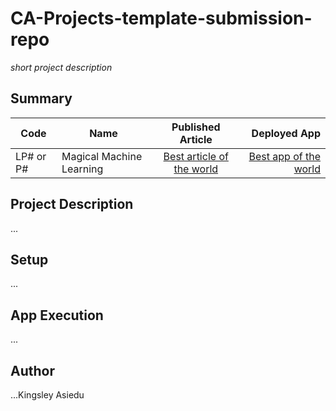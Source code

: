 # CA-Projects-template-submission-repo
*short project description*

## Summary
| Code      | Name        | Published Article |  Deployed App |
|-----------|-------------|:-------------:|------:|
| LP# or P# | Magical Machine Learning |  [Best article of the world](/) | [Best app of the world](/) |

## Project Description
...

## Setup
...

## App Execution
...

## Author
...Kingsley Asiedu

